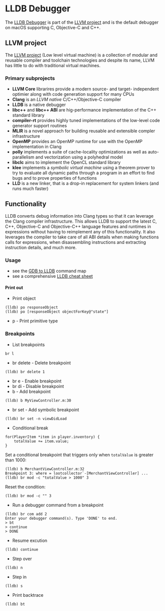 # LLDB Debugger

The [LLDB Debugger](https://lldb.llvm.org/) is part of the [LLVM project](https://llvm.org/) and is the default debugger on macOS supporting C, Objective-C and C++.

## LLVM project

The [LLVM project](https://github.com/llvm/llvm-project) (Low level virtual machine) is a collection of modular and reusable compiler and toolchain technologies and despite its name, LLVM has little to do with traditional virtual machines.

### Primary subprojects

* **LLVM Core** librarires provide a modern source- and target- independent optimier along with code generation support for many CPUs
* **Clang** is an *LLVM native* C/C++/Objective-C compiler
* **LLDB** is a native debugger
* **libc++** and **libc++ ABI** are hig-performance implementation of the C++ standard library
* **compiler-rt** provides highly tuned implementations of the low-level code generator support routines
* **MLIR** is a novel approach for building reusable and extensible compler infrastructure
* **OpenMP** provides an OpenMP runtime for use with the OpenMP implementation in Clang
* **polly** implements a suite of cache-locality optimizations as well as auto-parallelism and vectorization using a polyhedral model
* **libclc** aims to implement the OpenCL standard library
* **klee** implements a *symbolic virtual machine* using a theorem prover to try to evaluate all dynamic paths through a program in an effort to find bugs and to prove properties of functions
* **LLD** is a new linker, that is a drop-in replacement for system linkers (and runs much faster)

## Functionality

LLDB converts debug information into Clang types so that it can leverage the Clang compiler infrastructure. This allows LLDB to support the latest C, C++, Objective-C and Objective-C++ language features and runtimes in expressions without having to reimplement any of this functionality. It also leverages the compiler to take care of all ABI details when making functions calls for expressions, when disassembling instructions and extracting instruction details, and much more.

### Usage

* see the [GDB to LLDB](https://lldb.llvm.org/use/map.html) command map
* see a comprehensive [LLDB cheat sheet](https://www.nesono.com/sites/default/files/lldb%20cheat%20sheet.pdf)

#### Print out

* Print object

```
(lldb) po responseObject
(lldb) po [responseObject objectForKey@"state"]
```

* p - Print primitive type


### Breakpoints

* List breakpoints

```
br l
```

* br delete - Delete breakpoint

```
(lldb) br delete 1
```

* br e - Enable breakpoint
* br di - Disable breakpoint
* b - Add breakpoint

```
(lldb) b MyViewController.m:30
```

* br set - Add symbolic breakpoint

```
(lldb) br set -n viewDidLoad
```

* Conditional break

``` objc
for(PlayerItem *item in player.inventory) {
    totalValue += item.value;
}
```

Set a conditional breakpoint that triggers only when `totalValue` is greater than 1000:

```
(lldb) b MerchantViewController.m:32
Breakpoint 3: where = lootcollector`-[MerchantViewController] ...
(lldb) br mod -c "totalValue > 1000" 3
```

Reset the condition:

```
(lldb) br mod -c "" 3
```

* Run a debugger command from a breakpoint

```
(lldb) br com add 2
Enter your debugger command(s). Type 'DONE' to end.
> bt
> continue
> DONE
```

* Resume excution

```
(lldb) continue
```

* Step over

```
(lldb) n
```

* Step in

```
(lldb) s
```

* Print backtrace

```
(lldb) bt
```

